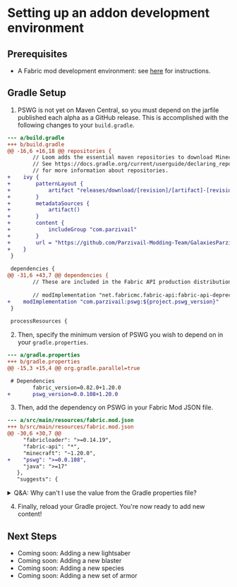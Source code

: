 # Setting up an addon development environment

## Prerequisites

* A Fabric mod development environment: see [here](https://fabricmc.net/wiki/tutorial:setup) for instructions.

## Gradle Setup

1. PSWG is not yet on Maven Central, so you must depend on the jarfile published each alpha as a GitHub release. This is accomplished with the following changes to your `build.gradle`.

```diff
--- a/build.gradle
+++ b/build.gradle
@@ -16,6 +16,18 @@ repositories {
        // Loom adds the essential maven repositories to download Minecraft and libraries from automatically.
        // See https://docs.gradle.org/current/userguide/declaring_repositories.html
        // for more information about repositories.
+    ivy {
+        patternLayout {
+            artifact "releases/download/[revision]/[artifact]-[revision](-[classifier])(.[ext])"
+        }
+        metadataSources {
+            artifact()
+        }
+        content {
+            includeGroup "com.parzivail"
+        }
+        url = "https://github.com/Parzivail-Modding-Team/GalaxiesParzisStarWarsMod"
+    }
 }
 
 dependencies {
@@ -31,6 +43,7 @@ dependencies {
        // These are included in the Fabric API production distribution and allow you to update your mod to the latest modules at a later more convenient time.
 
        // modImplementation "net.fabricmc.fabric-api:fabric-api-deprecated:${project.fabric_version}"
+    modImplementation "com.parzivail:pswg:${project.pswg_version}"
 }
 
 processResources {
```

2. Then, specify the minimum version of PSWG you wish to depend on in your `gradle.properties`.

```diff
--- a/gradle.properties
+++ b/gradle.properties
@@ -15,3 +15,4 @@ org.gradle.parallel=true

 # Dependencies
        fabric_version=0.82.0+1.20.0
+       pswg_version=0.0.108+1.20.0

```

3. Then, add the dependency on PSWG in your Fabric Mod JSON file.

```diff
--- a/src/main/resources/fabric.mod.json
+++ b/src/main/resources/fabric.mod.json
@@ -30,6 +30,7 @@
     "fabricloader": ">=0.14.19",
     "fabric-api": "*",
     "minecraft": "~1.20.0",
+    "pswg": ">=0.0.108",
     "java": ">=17"
   },
   "suggests": {

```

<details>
<summary>Q&A: Why can't I use the value from the Gradle properties file?</summary>

At runtime, if you're not building and running with Gradle (building and running with IntelliJ is recommended), these values in the Fabric Mod JSON are not populated with the values present in `gradle.properties`, and the version at runtime would be the literal string `${pswg_version}` instead of interpolating with the correct value, e.g. `0.0.108+1.20.0`. Hopefully future developments will prevent this redundancy, but unfortunately, specifying the version number in both locations is best practice for now.

</details>

4. Finally, reload your Gradle project. You're now ready to add new content!

## Next Steps

* Coming soon: Adding a new lightsaber
* Coming soon: Adding a new blaster
* Coming soon: Adding a new species
* Coming soon: Adding a new set of armor